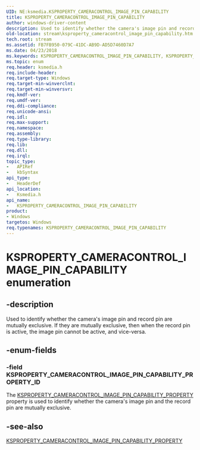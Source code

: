 ```yaml
---
UID: NE:ksmedia.KSPROPERTY_CAMERACONTROL_IMAGE_PIN_CAPABILITY
title: KSPROPERTY_CAMERACONTROL_IMAGE_PIN_CAPABILITY
author: windows-driver-content
description: Used to identify whether the camera's image pin and record pin are mutually exclusive. If they are mutually exclusive, then when the record pin is active, the image pin cannot be active, and vice-versa.
old-location: stream\ksproperty_cameracontrol_image_pin_capability.htm
tech.root: stream
ms.assetid: FB7FB950-079C-41DC-AB9D-AD5D7460D7A7
ms.date: 04/23/2018
ms.keywords: KSPROPERTY_CAMERACONTROL_IMAGE_PIN_CAPABILITY, KSPROPERTY_CAMERACONTROL_IMAGE_PIN_CAPABILITY enumeration [Streaming Media Devices], KSPROPERTY_CAMERACONTROL_IMAGE_PIN_CAPABILITY_PROPERTY_ID, ksmedia/KSPROPERTY_CAMERACONTROL_IMAGE_PIN_CAPABILITY, ksmedia/KSPROPERTY_CAMERACONTROL_IMAGE_PIN_CAPABILITY_PROPERTY_ID, stream.ksproperty_cameracontrol_image_pin_capability
ms.topic: enum
req.header: ksmedia.h
req.include-header: 
req.target-type: Windows
req.target-min-winverclnt: 
req.target-min-winversvr: 
req.kmdf-ver: 
req.umdf-ver: 
req.ddi-compliance: 
req.unicode-ansi: 
req.idl: 
req.max-support: 
req.namespace: 
req.assembly: 
req.type-library: 
req.lib: 
req.dll: 
req.irql: 
topic_type:
-	APIRef
-	kbSyntax
api_type:
-	HeaderDef
api_location:
-	Ksmedia.h
api_name:
-	KSPROPERTY_CAMERACONTROL_IMAGE_PIN_CAPABILITY
product:
- Windows
targetos: Windows
req.typenames: KSPROPERTY_CAMERACONTROL_IMAGE_PIN_CAPABILITY
---
```


# KSPROPERTY_CAMERACONTROL_IMAGE_PIN_CAPABILITY enumeration


## -description


Used to identify whether the camera's image pin and record pin are mutually exclusive. If they are mutually exclusive, then when the record pin is active, the image pin cannot be active, and vice-versa.


## -enum-fields




### -field KSPROPERTY_CAMERACONTROL_IMAGE_PIN_CAPABILITY_PROPERTY_ID

The <a href="https://msdn.microsoft.com/library/windows/hardware/jj553706">KSPROPERTY_CAMERACONTROL_IMAGE_PIN_CAPABILITY_PROPERTY</a> property is used to identify whether the camera's image pin and the record pin are mutually exclusive.


## -see-also




<a href="https://msdn.microsoft.com/library/windows/hardware/jj553706">KSPROPERTY_CAMERACONTROL_IMAGE_PIN_CAPABILITY_PROPERTY</a>
 

 

